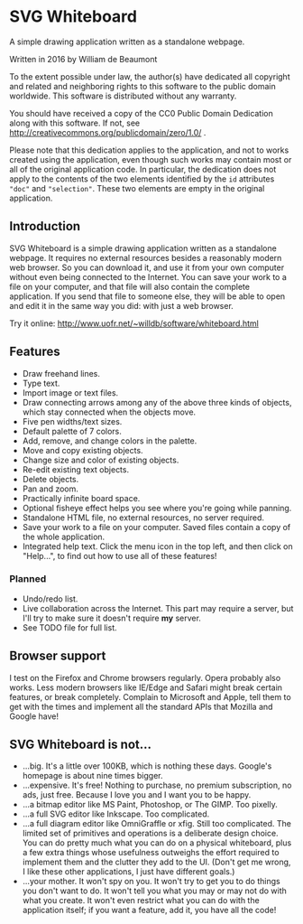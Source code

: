 # SVG Whiteboard

A simple drawing application written as a standalone webpage.

Written in 2016 by William de Beaumont

To the extent possible under law, the author(s) have dedicated all copyright and related and neighboring rights to this software to the public domain worldwide. This software is distributed without any warranty.

You should have received a copy of the CC0 Public Domain Dedication along with this software. If not, see http://creativecommons.org/publicdomain/zero/1.0/ .

Please note that this dedication applies to the application, and not to works created using the application, even though such works may contain most or all of the original application code. In particular, the dedication does not apply to the contents of the two elements identified by the `id` attributes `"doc"` and `"selection"`. These two elements are empty in the original application.

## Introduction

SVG Whiteboard is a simple drawing application written as a standalone webpage. It requires no external resources besides a reasonably modern web browser. So you can download it, and use it from your own computer without even being connected to the Internet. You can save your work to a file on your computer, and that file will also contain the complete application. If you send that file to someone else, they will be able to open and edit it in the same way you did: with just a web browser.

Try it online: http://www.uofr.net/~willdb/software/whiteboard.html

## Features

 - Draw freehand lines.
 - Type text.
 - Import image or text files.
 - Draw connecting arrows among any of the above three kinds of objects, which stay connected when the objects move.
 - Five pen widths/text sizes.
 - Default palette of 7 colors.
 - Add, remove, and change colors in the palette.
 - Move and copy existing objects.
 - Change size and color of existing objects.
 - Re-edit existing text objects.
 - Delete objects.
 - Pan and zoom.
 - Practically infinite board space.
 - Optional fisheye effect helps you see where you're going while panning.
 - Standalone HTML file, no external resources, no server required.
 - Save your work to a file on your computer. Saved files contain a copy of the whole application.
 - Integrated help text. Click the menu icon in the top left, and then click on "Help...", to find out how to use all of these features!

### Planned

 - Undo/redo list.
 - Live collaboration across the Internet. This part may require a server, but I'll try to make sure it doesn't require **my** server.
 - See TODO file for full list.

## Browser support

I test on the Firefox and Chrome browsers regularly. Opera probably also works. Less modern browsers like IE/Edge and Safari might break certain features, or break completely. Complain to Microsoft and Apple, tell them to get with the times and implement all the standard APIs that Mozilla and Google have!

## SVG Whiteboard is not...

 - ...big. It's a little over 100KB, which is nothing these days. Google's homepage is about nine times bigger.
 - ...expensive. It's free! Nothing to purchase, no premium subscription, no ads, just free. Because I love you and I want you to be happy.
 - ...a bitmap editor like MS Paint, Photoshop, or The GIMP. Too pixelly.
 - ...a full SVG editor like Inkscape. Too complicated.
 - ...a full diagram editor like OmniGraffle or xfig. Still too complicated. The limited set of primitives and operations is a deliberate design choice. You can do pretty much what you can do on a physical whiteboard, plus a few extra things whose usefulness outweighs the effort required to implement them and the clutter they add to the UI. (Don't get me wrong, I like these other applications, I just have different goals.)
 - ...your mother. It won't spy on you. It won't try to get you to do things you don't want to do. It won't tell you what you may or may not do with what you create. It won't even restrict what you can do with the application itself; if you want a feature, add it, you have all the code!

